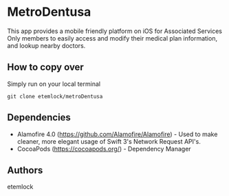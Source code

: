 # MetroDentusa

This app provides a mobile friendly platform on iOS for Associated Services Only members to easily access and modify their medical plan information, and lookup nearby doctors.

## How to copy over

Simply run on your local terminal

```
git clone etemlock/metroDentusa
```


## Dependencies

* Alamofire 4.0 (https://github.com/Alamofire/Alamofire) - Used to make cleaner, more elegant usage of Swift 3's Network Request API's.
* CocoaPods (https://cocoapods.org/) - Dependency Manager

## Authors

etemlock

